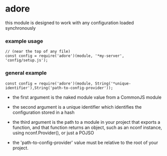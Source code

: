 # adore

this module is designed to work with any configuration loaded synchronously


### example usage

```
// (near the top of any file)
const config = require('adore')(module, '*my-server', 'config/setup.js');
```

### general example

```
const config = require('adore')(module, String('*unique-identifier'),String('path-to-config-provider'));
```

* the first argument is the naked module value from a CommonJS module

* the second argument is a unique identifier which identifies the configuration stored in a hash

* the third argument is the path to a module in your project that exports a function, and that function returns an object, 
such as an nconf instance, using nconf.Provider(), or just a POJSO

* the 'path-to-config-provider' value must be relative to the root of your project.